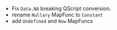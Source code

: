 - Fix `Data.NA` breaking QScript conversion.
- rename `Nullary` MapFunc to `Constant`
- add `Undefined` and `Now` MapFuncs
